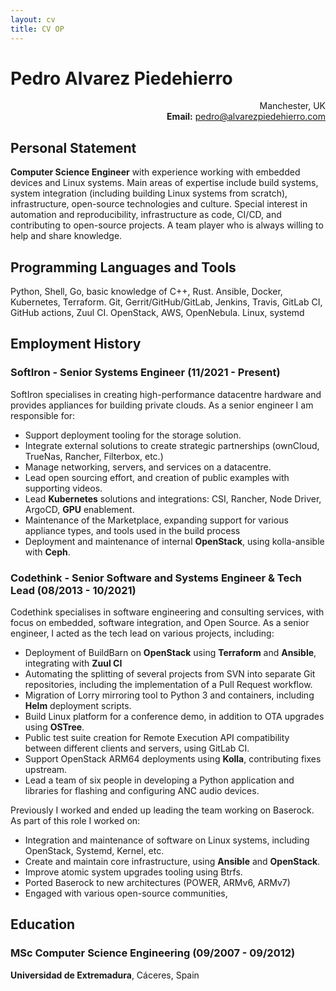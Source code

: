 ```yaml
---
layout: cv
title: CV OP
---
```


# Pedro Alvarez Piedehierro

<p style="text-align: right;">
    Manchester, UK<br>
    <strong>Email:</strong> <a href="mailto:pedro@alvarezpiedehierro.com">pedro@alvarezpiedehierro.com</a> <br>
</p>


## Personal Statement

**Computer Science Engineer** with experience working with embedded devices and
Linux systems. Main areas of expertise include build systems, system
integration (including building Linux systems from scratch), infrastructure,
open-source technologies and culture. Special interest in automation and
reproducibility, infrastructure as code, CI/CD, and contributing to open-source
projects. A team player who is always willing to help and share knowledge.

## Programming Languages and Tools

Python, Shell, Go, basic knowledge of C++, Rust. Ansible, Docker, Kubernetes,
Terraform.  Git, Gerrit/GitHub/GitLab, Jenkins, Travis, GitLab CI, GitHub
actions, Zuul CI. OpenStack, AWS, OpenNebula. Linux, systemd


## Employment History

### **SoftIron** - Senior Systems Engineer (11/2021 - Present)

SoftIron specialises in creating high-performance datacentre hardware and
provides appliances for building private clouds. As a senior engineer I am
responsible for:
- Support deployment tooling for the storage solution.
- Integrate external solutions to create strategic partnerships (ownCloud,
  TrueNas, Rancher, Filterbox, etc.)
- Manage networking, servers, and services on a datacentre.
- Lead open sourcing effort, and creation of public examples with supporting
  videos.
- Lead **Kubernetes** solutions and integrations: CSI, Rancher, Node Driver,
  ArgoCD, **GPU** enablement.
- Maintenance of the Marketplace, expanding support for various appliance
  types, and tools used in the build process
- Deployment and maintenance of internal **OpenStack**, using kolla-ansible
  with **Ceph**.


### **Codethink** - Senior Software and Systems Engineer & Tech Lead (08/2013 - 10/2021)

Codethink specialises in software engineering and consulting services, with
focus on embedded, software integration, and Open Source. As a senior engineer,
I acted as the tech lead on various projects, including:
- Deployment of BuildBarn on **OpenStack** using **Terraform** and **Ansible**,
  integrating with **Zuul CI**
- Automating the splitting of several projects from SVN into separate Git
  repositories, including the implementation of a Pull Request workflow.
- Migration of Lorry mirroring tool to Python 3 and containers, including
  **Helm** deployment scripts.
- Build Linux platform for a conference demo, in addition to OTA upgrades
  using **OSTree**.
- Public test suite creation for Remote Execution API compatibility between
  different clients and servers, using GitLab CI.
- Support OpenStack ARM64 deployments using **Kolla**, contributing fixes
  upstream.
- Lead a team of six people in developing a Python application and libraries
  for flashing and configuring ANC audio devices.

Previously I worked and ended up leading the team working on Baserock. As part
of this role I worked on:

- Integration and maintenance of software on Linux systems, including OpenStack,
  Systemd, Kernel, etc.
- Create and maintain core infrastructure, using **Ansible** and **OpenStack**.
- Improve atomic system upgrades tooling using Btrfs.
- Ported Baserock to new architectures (POWER, ARMv6, ARMv7)
- Engaged with various open-source communities,


## Education

### MSc Computer Science Engineering (09/2007 - 09/2012)
**Universidad de Extremadura**, Cáceres, Spain
